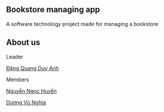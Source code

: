 Bookstore managing app
-----------------------------------------------------------------------------------------

A software technology project made for managing a bookstore


About us
-----------------------------------------------------------------------------------------
Leader

[Đặng Quang Duy Anh](https://yoomost.github.io/)

Members

[Nguyễn Ngọc Huyền](https://al517-c.github.io/ngochuyen.github.io/)

[Dương Vũ Nghĩa](https://vunghia2.github.io/vunghia41.github./)
